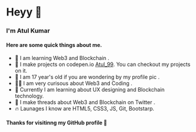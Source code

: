  <h1>Heyy &#128075;</h1>
      <h3>I'm Atul Kumar</h3>
    </div>
    <div class="content">
       <h4>Here are some quick things about me.</h4>
       <ul>
           <li> &#127754; I am learning Web3 and Blockchain .</li>
           <li> 🔭 I make projects on codepen.io <a href="https://codepen.io/Atul__99">Atul_99</a>. You can checkout my projects on it.</li>
           <li>  🧸  I am 17 year's old if you are wondering by my profile pic .</li>
           <li>  🕵️‍♀️  I am very curisous about Web3 and Coding .</li>
           <li>  📖  Currently I am learning about UX designing and Blockchain technology.</li>
           <li>  🌱  I make threads about Web3 and Blockchain on Twitter .</li>
         <li>🔥 Launages I know are HTML5, CSS3, JS, Git, Bootstarp.</li>
       </ul>
      <h4> Thanks for visitinng my GitHub profile 🐧</h4>
    </div
</body>

</html>
